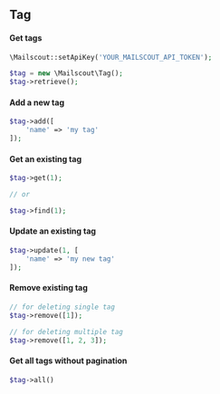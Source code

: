 ## Tag

#### Get tags

```php
\Mailscout::setApiKey('YOUR_MAILSCOUT_API_TOKEN');

$tag = new \Mailscout\Tag();
$tag->retrieve();
```

#### Add a new tag

```php
$tag->add([
    'name' => 'my tag'
]);
```

#### Get an existing tag

```php
$tag->get(1);

// or

$tag->find(1);
```

#### Update an existing tag

```php
$tag->update(1, [
    'name' => 'my new tag'
]);
```

#### Remove existing tag

```php
// for deleting single tag
$tag->remove([1]);

// for deleting multiple tag
$tag->remove([1, 2, 3]);
```

#### Get all tags without pagination

```php
$tag->all()
```